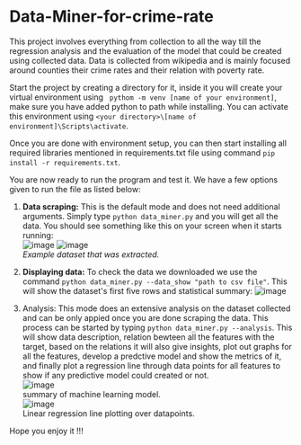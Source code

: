 # Data-Miner-for-crime-rate   

This project involves everything from collection to all the way till the regression analysis and the evaluation of the model that could be created using collected data. Data is collected from wikipedia and is mainly focused around counties their crime rates and their relation with poverty rate.  

Start the project by creating a directory for it, inside it you will create your virtual environment using ` pythom -m venv [name of your environment]`, make sure you have added python to path while installing. You can activate this environment using `<your directory>\[name of environment]\Scripts\activate`. 

Once you are done with environment setup, you can then start installing all required libraries mentioned in requirements.txt file using command `pip install -r requirements.txt`.  

You are now ready to run the program and test it. We have a few options given to run the file as listed below:  
1. <strong>Data scraping:</strong> This is the default mode and does not need additional arguments. Simply type `python data_miner.py` and you will get all the data. You should see something like this on your screen when it starts running:  
  ![image](https://user-images.githubusercontent.com/110823714/211819591-286ca6e9-2ec0-4b66-b971-c2145b3bb9c5.png)
  ![image](https://user-images.githubusercontent.com/110823714/211820296-030751db-452c-49b2-a98c-5843b3777571.png) 
                  <br/><i>Example dataset that was extracted.</i>
2. <strong>Displaying data:</strong> To check the data we downloaded we use the command `python data_miner.py --data_show "path to csv file"`. This will show the dataset's first five rows and statistical summary:
![image](https://user-images.githubusercontent.com/110823714/211823702-09aeb830-8bfa-419f-b83f-95b1cf3c0dd2.png)


3. Analysis: This mode does an extensive analysis on the dataset collected and can be only appied once you are done scraping the data. This process can be started by typing `python data_miner.py --analysis`. This will show data description, relation bewteen all the features with the target, based on the relations it will also give insights, plot out graphs for all the features, develop a predctive model and show the metrics of it, and finally plot a regression line through data points for all features to show if any predictive model could created or not.<Br/>
 ![image](https://user-images.githubusercontent.com/110823714/211885377-91c7c2d4-ee35-48a6-a7ea-ac6128507957.png)
 <Br/>summary of machine learning model.<Br/>
 ![image](https://user-images.githubusercontent.com/110823714/211826647-08e5233a-3023-4918-9615-b280147f6336.png)
 <Br/>Linear regression line plotting over datapoints.<Br/>


Hope you enjoy it !!!
